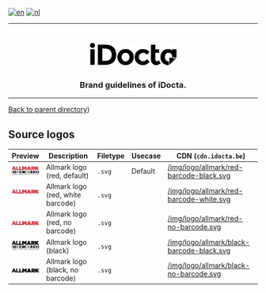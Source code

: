 [![en](https://img.shields.io/badge/lang-en-red.svg)](https://github.com/iDocta/brand-guide/blob/main/logo/allmark/source/README.md)
[![nl](https://img.shields.io/badge/lang-nl-green.svg)](https://github.com/iDocta/brand-guide/blob/main/logo/allmark/source/README.nl.md)

---

<h1 align="center">
    <a href="https://www.idocta.be">    
        <picture>
            <source media="(prefers-color-scheme: dark)" srcset="https://raw.githubusercontent.com/iDocta/brand-guide/main/logo/idocta/source/idocta-white.svg">
            <source media="(prefers-color-scheme: light)" srcset="https://raw.githubusercontent.com/iDocta/brand-guide/main/logo/idocta/source/idocta-black.svg">
            <img width="175px" alt="Shows a black logo in light color mode and a white one in dark color mode." src="https://raw.githubusercontent.com/iDocta/brand-guide/main/logo/idocta/source/idocta-black.svg">
        </picture>
    </a> 
</h1>
 
<h3 align="center">Brand guidelines of iDocta.</h3>

---

[Back to parent directory](../README.md))

## Source logos

| Preview                                                                                                                            | Description                       | Filetype | Usecase | CDN (`cdn.idocta.be`)                                                                                       |
| ---------------------------------------------------------------------------------------------------------------------------------- | --------------------------------- | -------- | ------- | ----------------------------------------------------------------------------------------------------------- |
| <img src='https://github.com/iDocta/brand-guide/blob/main/logo/allmark/source/allmark-red-barcode-black.svg' width='64' alt=''/>   | Allmark logo (red, default)       | `.svg`   | Default | [/img/logo/allmark/red-barcode-black.svg](https://cdn.idocta.be/img/logo/allmark/red-barcode-black.svg)     |
| <img src='https://github.com/iDocta/brand-guide/blob/main/logo/allmark/source/allmark-red-barcode-white.svg' width='64' alt=''/>   | Allmark logo (red, white barcode) | `.svg`   |         | [/img/logo/allmark/red-barcode-white.svg](https://cdn.idocta.be/img/logo/allmark/red-barcode-white.svg)     |
| <img src='https://github.com/iDocta/brand-guide/blob/main/logo/allmark/source/allmark-red-no-barcode.svg' width='64' alt=''/>      | Allmark logo (red, no barcode)    | `.svg`   |         | [/img/logo/allmark/red-no-barcode.svg](https://cdn.idocta.be/img/logo/allmark/red-no-barcode.svg)           |
| <img src='https://github.com/iDocta/brand-guide/blob/main/logo/allmark/source/allmark-black-barcode-black.svg' width='64' alt=''/> | Allmark logo (black)              | `.svg`   |         | [/img/logo/allmark/black-barcode-black.svg](https://cdn.idocta.be/img/logo/allmark/black-barcode-black.svg) |
| <img src='https://github.com/iDocta/brand-guide/blob/main/logo/allmark/source/allmark-black-no-barcode.svg' width='64' alt=''/>    | Allmark logo (black, no barcode)  | `.svg`   |         | [/img/logo/allmark/black-no-barcode.svg](https://cdn.idocta.be/img/logo/allmark/black-no-barcode.svg)       |
